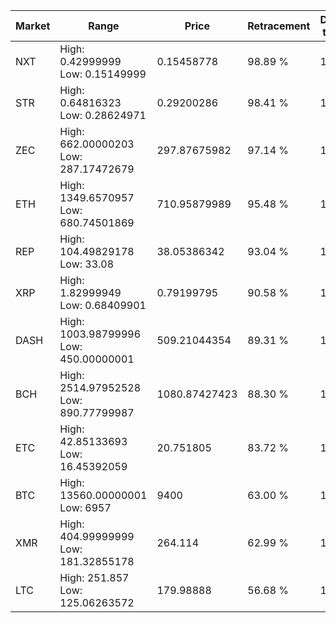 | Market | Range | Price| Retracement | Doubles to 50% |
| --- | --- | --- | --- | --- |
| NXT | High: 0.42999999<br />Low: 0.15149999 | 0.15458778 | 98.89 % | 1.88 |
| STR | High: 0.64816323<br />Low: 0.28624971 | 0.29200286 | 98.41 % | 1.60 |
| ZEC | High: 662.00000203<br />Low: 287.17472679 | 297.87675982 | 97.14 % | 1.59 |
| ETH | High: 1349.6570957<br />Low: 680.74501869 | 710.95879989 | 95.48 % | 1.43 |
| REP | High: 104.49829178<br />Low: 33.08 | 38.05386342 | 93.04 % | 1.81 |
| XRP | High: 1.82999949<br />Low: 0.68409901 | 0.79199795 | 90.58 % | 1.59 |
| DASH | High: 1003.98799996<br />Low: 450.00000001 | 509.21044354 | 89.31 % | 1.43 |
| BCH | High: 2514.97952528<br />Low: 890.77799987 | 1080.87427423 | 88.30 % | 1.58 |
| ETC | High: 42.85133693<br />Low: 16.45392059 | 20.751805 | 83.72 % | 1.43 |
| BTC | High: 13560.00000001<br />Low: 6957 | 9400 | 63.00 % | 1.09 |
| XMR | High: 404.99999999<br />Low: 181.32855178 | 264.114 | 62.99 % | 1.11 |
| LTC | High: 251.857<br />Low: 125.06263572 | 179.98888 | 56.68 % | 1.05 |
